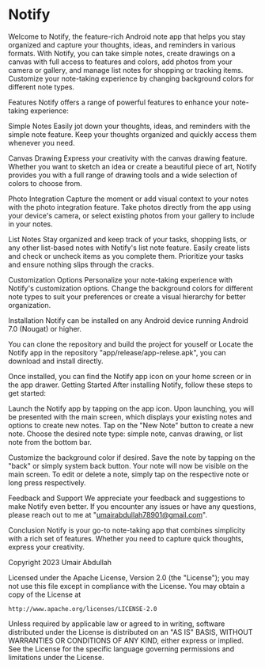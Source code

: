# Notify

Welcome to Notify, the feature-rich Android note app that helps you stay organized and capture your thoughts, ideas, and reminders in various formats. With Notify, you can take simple notes, create drawings on a canvas with full access to features and colors, add photos from your camera or gallery, and manage list notes for shopping or tracking items. Customize your note-taking experience by changing background colors for different note types.

Features
Notify offers a range of powerful features to enhance your note-taking experience:

Simple Notes
Easily jot down your thoughts, ideas, and reminders with the simple note feature. Keep your thoughts organized and quickly access them whenever you need.

Canvas Drawing
Express your creativity with the canvas drawing feature. Whether you want to sketch an idea or create a beautiful piece of art, Notify provides you with a full range of drawing tools and a wide selection of colors to choose from.

Photo Integration
Capture the moment or add visual context to your notes with the photo integration feature. Take photos directly from the app using your device's camera, or select existing photos from your gallery to include in your notes.

List Notes
Stay organized and keep track of your tasks, shopping lists, or any other list-based notes with Notify's list note feature. Easily create lists and check or uncheck items as you complete them. Prioritize your tasks and ensure nothing slips through the cracks.

Customization Options
Personalize your note-taking experience with Notify's customization options. Change the background colors for different note types to suit your preferences or create a visual hierarchy for better organization.

Installation
Notify can be installed on any Android device running Android 7.0 (Nougat) or higher.

You can clone the repository and build the project for youself or
Locate the Notify app in the repository "app/release/app-relese.apk", you can download and install directly.

Once installed, you can find the Notify app icon on your home screen or in the app drawer.
Getting Started
After installing Notify, follow these steps to get started:

Launch the Notify app by tapping on the app icon.
Upon launching, you will be presented with the main screen, which displays your existing notes and options to create new notes.
Tap on the "New Note" button to create a new note.
Choose the desired note type: simple note, canvas drawing, or list note from the bottom bar.

Customize the background color if desired.
Save the note by tapping on the "back" or simply system back button.
Your note will now be visible on the main screen.
To edit or delete a note, simply tap on the respective note or long press respectively.

Feedback and Support
We appreciate your feedback and suggestions to make Notify even better. If you encounter any issues or have any questions, please reach out to me at "umairabdullah78901@gmail.com".

Conclusion
Notify is your go-to note-taking app that combines simplicity with a rich set of features. Whether you need to capture quick thoughts, express your creativity.


Copyright 2023 Umair Abdullah

Licensed under the Apache License, Version 2.0 (the "License");
you may not use this file except in compliance with the License.
You may obtain a copy of the License at

    http://www.apache.org/licenses/LICENSE-2.0

Unless required by applicable law or agreed to in writing, software
distributed under the License is distributed on an "AS IS" BASIS,
WITHOUT WARRANTIES OR CONDITIONS OF ANY KIND, either express or implied.
See the License for the specific language governing permissions and
limitations under the License.
